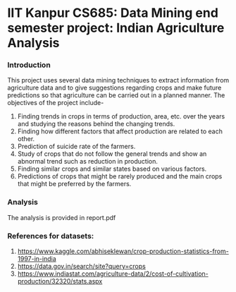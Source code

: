 # IIT Kanpur CS685: Data Mining end semester project: Indian Agriculture Analysis

### Introduction
This project uses several data mining techniques to extract information from agriculture
data and to give suggestions regarding crops and make future predictions so that agriculture
can be carried out in a planned manner. The objectives of the project include-
1. Finding trends in crops in terms of production, area, etc. over the years and studying
the reasons behind the changing trends.
2. Finding how different factors that affect production are related to each other.
3. Prediction of suicide rate of the farmers.
4. Study of crops that do not follow the general trends and show an abnormal trend such
as reduction in production.
5. Finding similar crops and similar states based on various factors.
6. Predictions of crops that might be rarely produced and the main crops that might be
preferred by the farmers.

### Analysis
The analysis is provided in report.pdf

### References for datasets: 
1. https://www.kaggle.com/abhiseklewan/crop-production-statistics-from-1997-in-india
2. https://data.gov.in/search/site?query=crops
4. https://www.indiastat.com/agriculture-data/2/cost-of-cultivation-production/32320/stats.aspx

